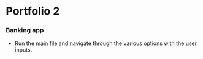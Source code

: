 Portfolio 2
===========
### Banking app
+ Run the main file and navigate through the various options with the user inputs.
